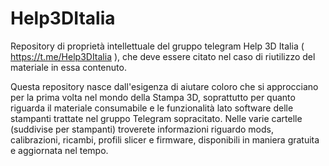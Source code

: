 # Help3DItalia
Repository di proprietà intellettuale del gruppo telegram Help 3D Italia ( https://t.me/Help3DItalia ), che deve essere citato nel caso di riutilizzo del materiale in essa contenuto.

Questa repository nasce dall'esigenza di aiutare coloro che si approcciano per la prima volta nel mondo della Stampa 3D, soprattutto per quanto riguarda il materiale consumabile e le funzionalità lato software delle stampanti trattate nel gruppo Telegram sopracitato.
Nelle varie cartelle (suddivise per stampanti) troverete informazioni riguardo mods, calibrazioni, ricambi, profili slicer e firmware, disponibili in maniera gratuita e aggiornata nel tempo.
